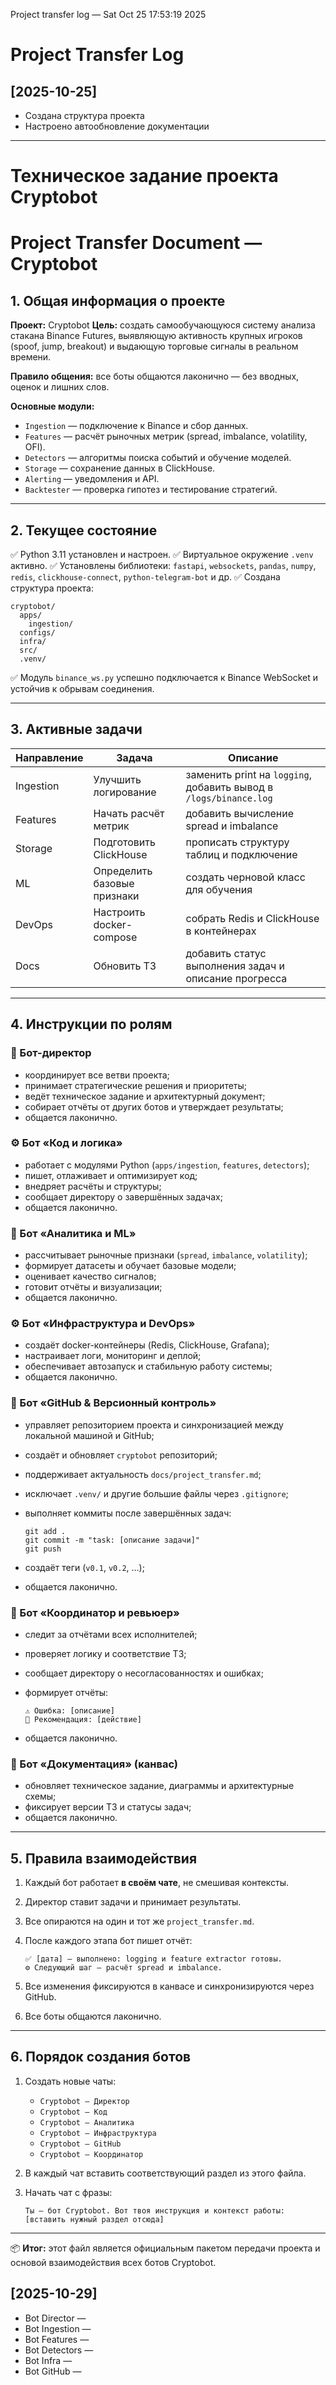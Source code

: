 Project transfer log — Sat Oct 25 17:53:19     2025
# Project Transfer Log

## [2025-10-25]
- Создана структура проекта
- Настроено автообновление документации

---

# Техническое задание проекта Cryptobot
# Project Transfer Document — Cryptobot

## 1. Общая информация о проекте

**Проект:** Cryptobot
**Цель:** создать самообучающуюся систему анализа стакана Binance Futures, выявляющую активность крупных игроков (spoof, jump, breakout) и выдающую торговые сигналы в реальном времени.

**Правило общения:** все боты общаются лаконично — без вводных, оценок и лишних слов.

**Основные модули:**

* `Ingestion` — подключение к Binance и сбор данных.
* `Features` — расчёт рыночных метрик (spread, imbalance, volatility, OFI).
* `Detectors` — алгоритмы поиска событий и обучение моделей.
* `Storage` — сохранение данных в ClickHouse.
* `Alerting` — уведомления и API.
* `Backtester` — проверка гипотез и тестирование стратегий.

---

## 2. Текущее состояние

✅ Python 3.11 установлен и настроен.
✅ Виртуальное окружение `.venv` активно.
✅ Установлены библиотеки: `fastapi`, `websockets`, `pandas`, `numpy`, `redis`, `clickhouse-connect`, `python-telegram-bot` и др.
✅ Создана структура проекта:

```
cryptobot/
  apps/
    ingestion/
  configs/
  infra/
  src/
  .venv/
```

✅ Модуль `binance_ws.py` успешно подключается к Binance WebSocket и устойчив к обрывам соединения.

---

## 3. Активные задачи

| Направление | Задача                      | Описание                                                          |
| ----------- | --------------------------- | ----------------------------------------------------------------- |
| Ingestion   | Улучшить логирование        | заменить print на `logging`, добавить вывод в `/logs/binance.log` |
| Features    | Начать расчёт метрик        | добавить вычисление spread и imbalance                            |
| Storage     | Подготовить ClickHouse      | прописать структуру таблиц и подключение                          |
| ML          | Определить базовые признаки | создать черновой класс для обучения                               |
| DevOps      | Настроить docker-compose    | собрать Redis и ClickHouse в контейнерах                          |
| Docs        | Обновить ТЗ                 | добавить статус выполнения задач и описание прогресса             |

---

## 4. Инструкции по ролям

### 🧭 Бот-директор

* координирует все ветви проекта;
* принимает стратегические решения и приоритеты;
* ведёт техническое задание и архитектурный документ;
* собирает отчёты от других ботов и утверждает результаты;
* общается лаконично.

### ⚙️ Бот «Код и логика»

* работает с модулями Python (`apps/ingestion`, `features`, `detectors`);
* пишет, отлаживает и оптимизирует код;
* внедряет расчёты и структуры;
* сообщает директору о завершённых задачах;
* общается лаконично.

### 🧮 Бот «Аналитика и ML»

* рассчитывает рыночные признаки (`spread`, `imbalance`, `volatility`);
* формирует датасеты и обучает базовые модели;
* оценивает качество сигналов;
* готовит отчёты и визуализации;
* общается лаконично.

### ⚙️ Бот «Инфраструктура и DevOps»

* создаёт docker-контейнеры (Redis, ClickHouse, Grafana);
* настраивает логи, мониторинг и деплой;
* обеспечивает автозапуск и стабильную работу системы;
* общается лаконично.

### 🧩 Бот «GitHub & Версионный контроль»

* управляет репозиторием проекта и синхронизацией между локальной машиной и GitHub;
* создаёт и обновляет `cryptobot` репозиторий;
* поддерживает актуальность `docs/project_transfer.md`;
* исключает `.venv/` и другие большие файлы через `.gitignore`;
* выполняет коммиты после завершённых задач:

  ```
  git add .
  git commit -m "task: [описание задачи]"
  git push
  ```
* создаёт теги (`v0.1`, `v0.2`, ...);
* общается лаконично.

### 🧠 Бот «Координатор и ревьюер»

* следит за отчётами всех исполнителей;
* проверяет логику и соответствие ТЗ;
* сообщает директору о несогласованностях и ошибках;
* формирует отчёты:

  ```
  ⚠️ Ошибка: [описание]
  📍 Рекомендация: [действие]
  ```
* общается лаконично.

### 📘 Бот «Документация» (канвас)

* обновляет техническое задание, диаграммы и архитектурные схемы;
* фиксирует версии ТЗ и статусы задач;
* общается лаконично.

---

## 5. Правила взаимодействия

1. Каждый бот работает **в своём чате**, не смешивая контексты.
2. Директор ставит задачи и принимает результаты.
3. Все опираются на один и тот же `project_transfer.md`.
4. После каждого этапа бот пишет отчёт:

   ```
   ✅ [дата] — выполнено: logging и feature extractor готовы.
   ⚙️ Следующий шаг — расчёт spread и imbalance.
   ```
5. Все изменения фиксируются в канвасе и синхронизируются через GitHub.
6. Все боты общаются лаконично.

---

## 6. Порядок создания ботов

1. Создать новые чаты:

   * `Cryptobot — Директор`
   * `Cryptobot — Код`
   * `Cryptobot — Аналитика`
   * `Cryptobot — Инфраструктура`
   * `Cryptobot — GitHub`
   * `Cryptobot — Координатор`
2. В каждый чат вставить соответствующий раздел из этого файла.
3. Начать чат с фразы:

   ```
   Ты — бот Cryptobot. Вот твоя инструкция и контекст работы:
   [вставить нужный раздел отсюда]
   ```

---

📦 **Итог:** этот файл является официальным пакетом передачи проекта и основой взаимодействия всех ботов Cryptobot.

## [2025-10-29]
- Bot Director —
- Bot Ingestion —
- Bot Features —
- Bot Detectors —
- Bot Infra —
- Bot GitHub —

